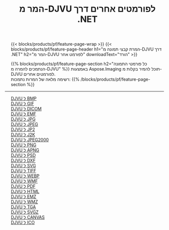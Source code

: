 ﻿---
title: המר מ-DJVU לפורמטים אחרים דרך .NET 
weight: 3920
url: /he/net/conversion/from/djvu 
lang: he
langdirlevel: 2
locales: zh-hans,ja,it,ru,de,es,fr,nl,id,lt,pl,pt,vi,tr,ko,zh-hant,ar,hi,th,sv,cs,uk,he
description: באמצעות Aspose.Imaging תוכל להמיר בקלות מ-DJVU לפורמט אחר
---

{{< blocks/products/pf/feature-page-wrap >}}
{{< blocks/products/pf/feature-page-header h1="המרת קבצי תמונה מ-DJVU דרך .NET" h2="המר מ-DJVU לפורמט אחר" downloadText="הורד" >}}


{{% blocks/products/pf/feature-page-section  h2="כל פורמטי התמונה הנתמכים להמרה מ-DJVU" %}}
באמצעות Aspose.Imaging תוכל להמיר בקלות מ-DJVU לפורמטים אחרים.
<br/>
רשימה מלאה של המרות נתמכות:
{{% /blocks/products/pf/feature-page-section %}}
<div class="container-fluid productfamilypage bg-gray">
    <div class="convertypes bg-gray agp-content section">
        <div class="container">
		<hr style="margin-left:-20px;"/>
		<div class="row other-converters">
		    <div class='col-md-2 other-converter remove-lp remove-rp'><a href="/imaging/he/net/conversion/djvu-to-bmp" >DJVU ל BMP</a></div><div class='col-md-2 other-converter remove-lp remove-rp'><a href="/imaging/he/net/conversion/djvu-to-gif" >DJVU ל GIF</a></div><div class='col-md-2 other-converter remove-lp remove-rp'><a href="/imaging/he/net/conversion/djvu-to-dicom" >DJVU ל DICOM</a></div><div class='col-md-2 other-converter remove-lp remove-rp'><a href="/imaging/he/net/conversion/djvu-to-emf" >DJVU ל EMF</a></div><div class='col-md-2 other-converter remove-lp remove-rp'><a href="/imaging/he/net/conversion/djvu-to-jpg" >DJVU ל JPG</a></div><div class='col-md-2 other-converter remove-lp remove-rp'><a href="/imaging/he/net/conversion/djvu-to-jpeg" >DJVU ל JPEG</a></div><div class='col-md-2 other-converter remove-lp remove-rp'><a href="/imaging/he/net/conversion/djvu-to-jp2" >DJVU ל JP2</a></div><div class='col-md-2 other-converter remove-lp remove-rp'><a href="/imaging/he/net/conversion/djvu-to-j2k" >DJVU ל J2K</a></div><div class='col-md-2 other-converter remove-lp remove-rp'><a href="/imaging/he/net/conversion/djvu-to-jpeg2000" >DJVU ל JPEG2000</a></div><div class='col-md-2 other-converter remove-lp remove-rp'><a href="/imaging/he/net/conversion/djvu-to-png" >DJVU ל PNG</a></div><div class='col-md-2 other-converter remove-lp remove-rp'><a href="/imaging/he/net/conversion/djvu-to-apng" >DJVU ל APNG</a></div><div class='col-md-2 other-converter remove-lp remove-rp'><a href="/imaging/he/net/conversion/djvu-to-psd" >DJVU ל PSD</a></div><div class='col-md-2 other-converter remove-lp remove-rp'><a href="/imaging/he/net/conversion/djvu-to-dxf" >DJVU ל DXF</a></div><div class='col-md-2 other-converter remove-lp remove-rp'><a href="/imaging/he/net/conversion/djvu-to-svg" >DJVU ל SVG</a></div><div class='col-md-2 other-converter remove-lp remove-rp'><a href="/imaging/he/net/conversion/djvu-to-tiff" >DJVU ל TIFF</a></div><div class='col-md-2 other-converter remove-lp remove-rp'><a href="/imaging/he/net/conversion/djvu-to-webp" >DJVU ל WEBP</a></div><div class='col-md-2 other-converter remove-lp remove-rp'><a href="/imaging/he/net/conversion/djvu-to-wmf" >DJVU ל WMF</a></div><div class='col-md-2 other-converter remove-lp remove-rp'><a href="/imaging/he/net/conversion/djvu-to-pdf" >DJVU ל PDF</a></div><div class='col-md-2 other-converter remove-lp remove-rp'><a href="/imaging/he/net/conversion/djvu-to-html" >DJVU ל HTML</a></div><div class='col-md-2 other-converter remove-lp remove-rp'><a href="/imaging/he/net/conversion/djvu-to-emz" >DJVU ל EMZ</a></div><div class='col-md-2 other-converter remove-lp remove-rp'><a href="/imaging/he/net/conversion/djvu-to-wmz" >DJVU ל WMZ</a></div><div class='col-md-2 other-converter remove-lp remove-rp'><a href="/imaging/he/net/conversion/djvu-to-tga" >DJVU ל TGA</a></div><div class='col-md-2 other-converter remove-lp remove-rp'><a href="/imaging/he/net/conversion/djvu-to-svgz" >DJVU ל SVGZ</a></div><div class='col-md-2 other-converter remove-lp remove-rp'><a href="/imaging/he/net/conversion/djvu-to-canvas" >DJVU ל CANVAS</a></div><div class='col-md-2 other-converter remove-lp remove-rp'><a href="/imaging/he/net/conversion/djvu-to-ico" >DJVU ל ICO</a></div>
                </div>
        </div>
    </div>
</div>
<br/>

